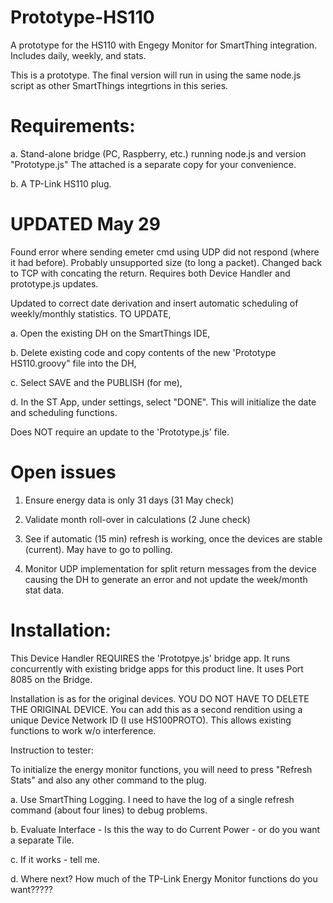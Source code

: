# Prototype-HS110
A prototype for the HS110 with Engegy Monitor for SmartThing integration.  Includes daily, weekly, and stats.

This is a prototype.  The final version will run in using the same node.js script as other SmartThings integrtions in this series.

# Requirements:

a.  Stand-alone bridge (PC, Raspberry, etc.) running node.js and version "Prototype.js"  The attached is a separate copy for your convenience.

b.  A TP-Link HS110 plug.

# UPDATED May 29

Found error where sending emeter cmd using UDP did not respond (where it had before).  Probably unsupported size (to long a packet).  Changed back to TCP with concating the return.  Requires both Device Handler and prototype.js updates.

Updated to correct date derivation and insert automatic scheduling of weekly/monthly statistics.  TO UPDATE,

a.  Open the existing DH on the SmartThings IDE,

b.  Delete existing code and copy contents of the new 'Prototype HS110.groovy" file into the DH,

c.  Select SAVE and the PUBLISH (for me),

d.  In the ST App, under settings, select "DONE".  This will initialize the date and scheduling functions.

Does NOT require an update to the 'Prototype.js' file.

# Open issues

1.  Ensure energy data is only 31 days (31 May check)

2.  Validate month roll-over in calculations (2 June check)

3.  See if automatic (15 min) refresh is working, once the devices are stable (current).  May have to go to polling.

4.  Monitor UDP implementation for split return messages from the device causing the DH to generate an error and not update the week/month stat data.

# Installation:

This Device Handler REQUIRES the 'Prototpye.js' bridge app.  It runs concurrently with existing bridge apps for this product line. It uses Port 8085 on the Bridge.

Installation is as for the original devices.  YOU DO NOT HAVE TO DELETE THE ORIGINAL DEVICE.  You can add this as a second rendition using a unique Device Network ID (I use HS100PROTO).  This allows existing functions to work w/o interference.

Instruction to tester:

To initialize the energy monitor functions, you will need to press "Refresh Stats" and also any other command to the plug.

a.  Use SmartThing Logging.  I need to have the log of a single refresh command (about four lines) to debug problems.

b.  Evaluate Interface - Is this the way to do Current Power - or do you want a separate Tile.

c.  If it works - tell me.

d.  Where next?  How much of the TP-Link Energy Monitor functions do you want?????

